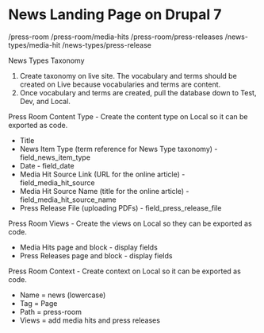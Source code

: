 # News Landing Page on Drupal 7

/press-room
/press-room/media-hits
/press-room/press-releases
/news-types/media-hit
/news-types/press-release

News Types Taxonomy
1. Create taxonomy on live site. The vocabulary and terms should be created on Live because vocabularies and terms are content.
1. Once vocabulary and terms are created, pull the database down to Test, Dev, and Local.

Press Room Content Type - Create the content type on Local so it can be exported as code.
- Title
- News Item Type (term reference for News Type taxonomy) - field_news_item_type
- Date - field_date
- Media Hit Source Link (URL for the online article) - field_media_hit_source
- Media Hit Source Name (title for the online article) - field_media_hit_source_name
- Press Release File (uploading PDFs) - field_press_release_file

Press Room Views - Create the views on Local so they can be exported as code.
- Media Hits page and block - display fields
- Press Releases page and block - display fields

Press Room Context - Create context on Local so it can be exported as code.
- Name = news (lowercase)
- Tag = Page
- Path = press-room
- Views = add media hits and press releases

